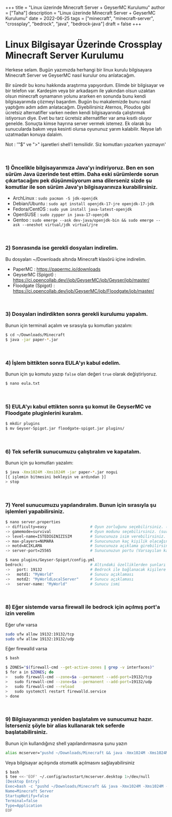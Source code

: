 +++
title = "Linux üzerinde Minecraft Server + GeyserMC Kurulumu"
author = ["Taha"]
description = "Linux üzerinde Minecraft Server + GeyserMC Kurulumu"
date = 2022-06-25
tags = ["minecraft", "minecraft-server", "crossplay", "bedrock", "java", "bedrock-java"]
draft = false
+++


# Linux Bilgisayar Üzerinde Crossplay Minecraft Server Kurulumu
Herkese selam. Bugün yazımızda herhangi bir linux kurulu bilgisayara Minecraft Server ve GeyserMC nasıl kurulur onu anlatacağım.

Bir süredir bu konu hakkında araştırma yapıyordum. Elimde bir bilgisayar ve bir telefon var. Kardeşim veya bir arkadaşım ile yakından olsun uzaktan olsun minecraft oynamanın yolunu ararken en sonunda bunu kendi bilgisayarımda çözmeyi başardım. Bugün bu makalemizde bunu nasıl yaptığımı adım adım anlatacağım. Diyebilirsiniz Aternos, Ploudos gibi ücretsiz alternatifler varken neden kendi bilgisayarında çalıştırmak istiyorsun diye. Evet bu tarz ücretsiz alternatifler var ama kısıtlı oluyor genelde. Sonuçta kimse hayrına server vermek istemez. Ek olarak bu sunucularda bakım veya kesinti olursa oyununuz yarım kalabilir. Neyse lafı uzatmadan konuya dalalım.

Not : '"$" ve ">" işaretleri shell'i temsilidir. Siz komutları yazarken yazmayın'

<br>

### 1) Öncelikle bilgisayarımıza Java'yı indiriyoruz. Ben en son sürüm Java üzerinde test ettim. Daha eski sürümlerde sorun çıkartacağını pek düşünmüyorum ama dilerseniz sizde şu komutlar ile son sürüm Java'yı bilgisayarınıza kurabilirsiniz.
- ArchLinux : ```sudo pacman -S jdk-openjdk```
- Debian/Ubuntu : ```sudo apt install openjdk-17-jre openjdk-17-jdk ```
- Fedora/CentOS : ```sudo yum install java-latest-openjdk```
- OpenSUSE : ```sudo zypper in java-17-openjdk```
- Gentoo : ```sudo emerge --ask dev-java/openjdk-bin && sudo emerge --ask --oneshot virtual/jdk virtual/jre```

<br>

### 2) Sonrasında ise gerekli dosyaları indirelim.
Bu dosyaları ~/Downloads altında Minecraft klasörü içine indirelim.
- PaperMC : https://papermc.io/downloads
- GeyserMC (Spigot) : https://ci.opencollab.dev//job/GeyserMC/job/Geyser/job/master/
- Floodgate (Spigot) : https://ci.opencollab.dev/job/GeyserMC/job/Floodgate/job/master/

<br>

### 3) Dosyaları indirdikten sonra gerekli kurulumu yapalım.
Bunun için terminali açalım ve sırasıyla şu komutları yazalım:
```bash
$ cd ~/Downloads/Minecraft
$ java -jar paper-*.jar
```

<br>

### 4) İşlem bittikten sonra EULA'yı kabul edelim.
Bunun için şu komutu yazıp `false` olan değeri `true` olarak değiştiriyoruz.
```bash
$ nano eula.txt
```

<br>

### 5) EULA'yı kabul ettikten sonra şu komut ile GeyserMC ve Floodgate pluginlerini kuralım.
```bash
$ mkdir plugins
$ mv Geyser-Spigot.jar floodgate-spigot.jar plugins/
```

<br>

### 6) Tek seferlik sunucumuzu çalıştıralım ve kapatalım.
Bunun için şu komutları yazalım:
```bash
$ java -Xmx1024M -Xms1024M -jar paper-*.jar nogui
[{ işlemin bitmesini bekleyin ve ardından }]
> stop
```

<br>

### 7) Yerel sunucumuzu yapılandıralım. Bunun için sırasıyla şu işlemleri yapabilirsiniz.
```bash
$ nano server.properties
-> difficulty=easy                   # Oyun zorluğunu seçebilirsiniz. (easy, medium, hard)
-> gamemode=survival                 # Oyun modunu seçebilirsiniz. (survival, spectator, creative)
-> level-name=ISTEDIGINIZISIM        # Sunucunuza isim verebilirsiniz.
-> max-players=NUMARA                # Sunucunuzun kaç kişilik olacağını seçebilirsiniz.
-> motd=ACIKLAMA                     # Sunucunuza açıklama girebilirsiniz.
-> server-port=25565                 # Sunucunuzun portu (Varsayılan kalması daha iyidir)
```

```bash
$ nano plugins/Geyser-Spigot/config.yml
bedrock:                             # Altındaki özelliklerden şunları ayarlayabilirsiniz
->   port: 19132                     # Bedrock ile bağlanacak kişilere özel port (Varsayılan kalması daha iyidir)
->   motd1: "MyWorld"                # Sunucu açıklaması
->   motd2: "MyWorldLocalServer"     # Sunucu açıklaması
->   server-name: "MyWorld"          # Sunucu ismi
```

<br>

### 8) Eğer sistemde varsa firewall ile bedrock için açılmış port'a izin verelim
Eğer ufw varsa
```bash
sudo ufw allow 19132:19132/tcp
sudo ufw allow 19132:19132/udp
```

Eğer firewalld varsa
```bash
$ bash

$ ZONES="$(firewall-cmd --get-active-zones | grep -v interfaces)"
$ for a in $ZONES; do
>   sudo firewall-cmd --zone=$a --permanent --add-port=19132/tcp
>   sudo firewall-cmd --zone=$a --permanent --add-port=19132/udp
>   sudo firewall-cmd --reload
>   sudo systemctl restart firewalld.service
> done
```

<br>


### 9) Bilgisayarımızı yeniden başlatalım ve sunucumuz hazır. İsterseniz şöyle bir alias kullanarak tek seferde başlatabilirsiniz. 
Bunun için kullandığınız shell yapılandırmasına şunu yazın
```bash
alias mcserver="pushd ~/Downloads/Minecraft && java -Xmx1024M -Xms1024M -jar paper-*.jar nogui && popd"
```
Veya bilgisayar açılışında otomatik açılmasını sağlayabilirsiniz
```bash
$ bash
$ tee <<-'EOF' ~/.config/autostart/mcserver.desktop 1>/dev/null
[Desktop Entry]
Exec=bash -c "pushd ~/Downloads/Minecraft && java -Xmx1024M -Xms1024M -jar paper-*.jar nogui && popd"
Name=Minecraft Server
StartupNotify=false
Terminal=false
Type=Application
EOF
```



